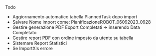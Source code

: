 Todo
- Aggiornamento automatico tabella PlannedTask dopo import
- Salvare Nome import come: PianificazioneROBOT_06092023_0928
- Gestire generazione PDF Export Completati -> inserendo Data Completato
- Gestire report PDF con ordine imposto da utente su tabella
- Sistemare Report Statistici
- Se ImportXls errore  